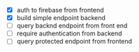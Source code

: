 - [x] auth to firebase from frontend 
- [x] build simple endpoint backend
- [ ] query backnd endpoint from front end
- [ ] require authentication from backend 
- [ ] query protected endpoint from frontend
